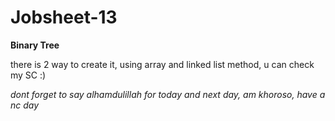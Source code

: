 # Jobsheet-13
**Binary Tree** <p>
there is 2 way to create it, using array and linked list method, u can check my SC :) <p>
*dont forget to say alhamdulillah for today and next day, am khoroso, have a nc day*
